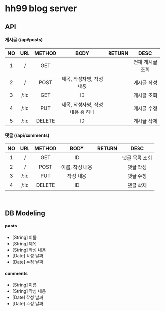 # hh99 blog server

## API

#### 게시글 (/api/posts)

| NO  | URL  | METHOD |         BODY         | RETURN |   DESC    |
|:---:|:----:|:------:|:--------------------:|:------:|:---------:|
|  1  |  /   |  GET   |                      |        | 전체 게시글 조회 |
|  2  |  /   |  POST  |   제목, 작성자명, 작성 내용    |        |  게시글 작성   |
|  3  | /:id |  GET   |          ID          |        |  게시글 조회   |
|  4  | /:id |  PUT   | 제목, 작성자명, 작성 내용 중 하나 |        |  게시글 수정   |
|  5  | /:id | DELETE |          ID          |        |  게시글 삭제   |  

#### 댓글 (/api/comments)

| NO  | URL  | METHOD |   BODY    | RETURN |   DESC   |
|:---:|:----:|:------:|:---------:|:------:|:--------:|
|  1  |  /   |  GET   |    ID     |        | 댓글 목록 조회 |
|  2  |  /   |  POST  | 이름, 작성 내용 |        |  댓글 작성   |
|  3  | /:id |  PUT   |   작성 내용   |        |  댓글 수정   |
|  4  | /:id | DELETE |    ID     |        |  댓글 삭제   |

<br/>

## DB Modeling

#### posts

- [String] 이름
- [String] 제목
- [String] 작성 내용
- [Date] 작성 날짜
- [Date] 수정 날짜

#### comments

- [String] 이름
- [String] 작성 내용
- [Date] 작성 날짜
- [Date] 수정 날짜
